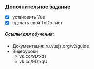 ### Дополнительное задание

- [x] установить Vue
- [x] сделать свой ToDo лист

##### Ссылки для обучения:

- Документация: ru.vuejs.org/v2/guide
- Видеоуроки: 
    - vk.cc/9DrxdT 
    - vk.cc/9DrxqU
